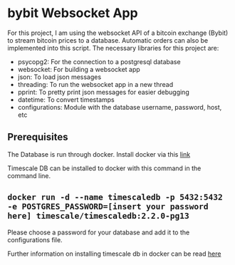 # bybit Websocket App

For this project, I am using the websocket API of a bitcoin exchange (Bybit) to stream bitcoin prices to a database. Automatic orders can also be implemented into this script.
The necessary libraries for this project are: 
- psycopg2:       For the connection to a postgresql database
- websocket:      For building a websocket app
- json:           To load json messages
- threading:      To run the websocket app in a new thread
- pprint:         To pretty print json messages for easier debugging 
- datetime:       To convert timestamps
- configurations: Module with the database username, password, host, etc

## Prerequisites
The Database is run through docker. Install docker via this [link](https://www.docker.com/get-started)

Timescale DB can be installed to docker with this command in the command line. 

```docker run -d --name timescaledb -p 5432:5432 -e POSTGRES_PASSWORD=[insert your password here] timescale/timescaledb:2.2.0-pg13```
--
Please choose a password for your database and add it to the configurations file.

Further information on installing timescale db in docker can be read [here](https://docs.timescale.com/latest/getting-started/installation/docker/installation-docker)

